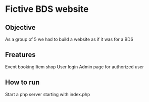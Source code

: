 # Fictive BDS website

## Objective
As a group of 5 we had to build a website as if it was for a BDS

## Freatures
Event booking
Item shop
User login
Admin page for authorized user

## How to run
Start a php server starting with index.php
